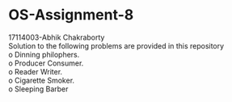 # OS-Assignment-8
17114003-Abhik Chakraborty<br/>
Solution to the following problems are provided in this repository<br/>
o Dinning philophers.<br/>
o Producer Consumer.<br/>
o Reader Writer.<br/>
o Cigarette Smoker.<br/>
o Sleeping Barber

